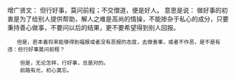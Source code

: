 增广贤文：
但行好事，莫问前程；不交僧道，便是好人。
意思是说：
       做好事的初衷是为了给别人提供帮助，解人之难是高尚的情操，不能掺杂于私心的成分，只要秉持善心做事，不要问以后的结果，更不要希望得到别人回报。

       但是，若本着将来能够得到福报或者没有恶报的态度，去做善事，或者不作恶，是不是有违：但行好事莫问前程？

        但是，无论怎样，行好事，总是对的。
        前路有光，初心莫忘。